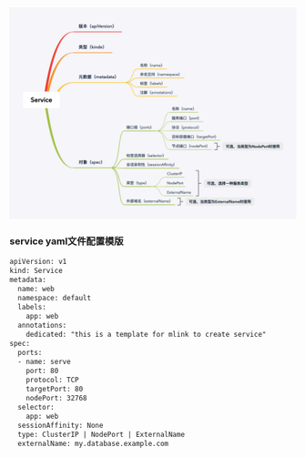 ![image](https://github.com/huangjianchun69/K8S/blob/main/Service.png)
### service yaml文件配置模版
```
apiVersion: v1
kind: Service
metadata:
  name: web
  namespace: default
  labels:
    app: web
  annotations:
    dedicated: "this is a template for mlink to create service"
spec:
  ports:
  - name: serve
    port: 80
    protocol: TCP
    targetPort: 80
    nodePort: 32768
  selector:
    app: web
  sessionAffinity: None
  type: ClusterIP | NodePort | ExternalName
  externalName: my.database.example.com
```
